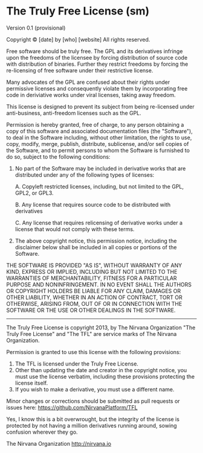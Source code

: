 The Truly Free License (sm)
======================
Version 0.1 (provisional)

Copyright © [date] by [who] 
[website]
All rights reserved.

Free software should be truly free. The GPL and its derivatives infringe
upon the freedoms of the licensee by forcing distribution of source code
with distribution of binaries. Further they restrict freedoms by forcing the 
re-licensing of free software under their restrictive license. 

Many advocates of the GPL are confused about their rights under 
permissive licenses and consequently violate them by incorporating 
free code in deriviative works under viral licenses, taking away freedom.

This license is designed to prevent its subject from being re-licensed 
under anti-business, anti-freedom licenses such as the GPL.

Permission is hereby granted, free of charge, to any person obtaining
a copy of this software and associated documentation files (the "Software"),
to deal in the Software including, without other limitation, the rights to
use, copy, modify, merge, publish, distribute, sublicense, and/or sell 
copies of the Software, and to permit persons to whom the Software is 
furnished to do so, subject to the following conditions:

1. No part of the Software may be included in derivative works that are 
distributed under any of the following types of licenses:

	A. Copyleft restricted licenses, including, but not limited to the GPL, GPL2, or GPL3. 

	B. Any license that requires source code to be distributed with derivatives

	C. Any license that requires relicensing of derivative works under a license 
		that would not comply with these terms.   

2. The above copyright notice, this permission notice, including the disclaimer
below shall be included in all copies or portions of the Software.


THE SOFTWARE IS PROVIDED "AS IS", WITHOUT WARRANTY OF ANY KIND,
EXPRESS OR IMPLIED, INCLUDING BUT NOT LIMITED TO THE WARRANTIES OF
MERCHANTABILITY, FITNESS FOR A PARTICULAR PURPOSE AND NONINFRINGEMENT.
IN NO EVENT SHALL THE AUTHORS OR COPYRIGHT HOLDERS BE LIABLE FOR ANY
CLAIM, DAMAGES OR OTHER LIABILITY, WHETHER IN AN ACTION OF CONTRACT,
TORT OR OTHERWISE, ARISING FROM, OUT OF OR IN CONNECTION WITH THE
SOFTWARE OR THE USE OR OTHER DEALINGS IN THE SOFTWARE.

------------

The Truly Free License is copyright 2013, by The Nirvana Organization
"The Truly Free License" and "The TFL" are service marks of The Nirvana Organization.

Permission is granted to use this license with the following provisions:
1. The TFL is licensed under the Truly Free License.
2. Other than updating the date and creator in the copyright notice, you must
use the license verbatim, including these provisions protecting the license itself. 
3. If you wish to make a derivative, you must use a different name.

Minor changes or corrections should be submitted as pull requests or issues here: 
https://github.com/NirvanaPlatform/TFL

Yes, I know this is a bit overwrought, but the integrity of the license is protected by
not having a million derivatives running around, sowing confusion wherever they go. 

The Nirvana Organization   http://nirvana.io

